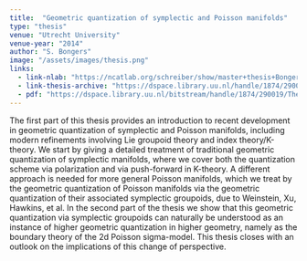 ```yaml
---
title:  "Geometric quantization of symplectic and Poisson manifolds"
type: "thesis"
venue: "Utrecht University"
venue-year: "2014"
author: "S. Bongers"
image: "/assets/images/thesis.png"
links:
  - link-nlab: "https://ncatlab.org/schreiber/show/master+thesis+Bongers"
  - link-thesis-archive: "https://dspace.library.uu.nl/handle/1874/290019"
  - pdf: "https://dspace.library.uu.nl/bitstream/handle/1874/290019/Thesis.pdf"
---
```


The first part of this thesis provides an introduction to recent development in geometric quantization of symplectic and Poisson manifolds, including modern refinements involving Lie groupoid theory and index theory/K-theory. We start by giving a detailed treatment of traditional geometric quantization of symplectic manifolds, where we cover both the quantization scheme via polarization and via push-forward in K-theory. A different approach is needed for more general Poisson manifolds, which we treat by the geometric quantization of Poisson manifolds via the geometric quantization of their associated symplectic groupoids, due to Weinstein, Xu, Hawkins, et al. In the second part of the thesis we show that this geometric quantization via symplectic groupoids can naturally be understood as an instance of higher geometric quantization in higher geometry, namely as the boundary theory of the 2d Poisson sigma-model. This thesis closes with an outlook on the implications of this change of perspective.
